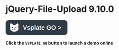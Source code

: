 # jQuery-File-Upload 9.10.0

<a href="https://www.vsplate.com/?github=jerryrig123/jQuery-File-Upload-9.10.0"><img alt="VSPLATE GO" src="https://raw.githubusercontent.com/vsplate/images/master/vsgo_btn.png" width="200px"></a>

**Click the `VSPLATE GO` button to launch a demo online**
